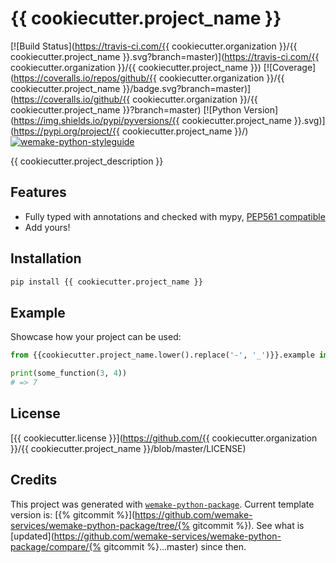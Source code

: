 # {{ cookiecutter.project_name }}

[![Build Status](https://travis-ci.com/{{ cookiecutter.organization }}/{{ cookiecutter.project_name }}.svg?branch=master)](https://travis-ci.com/{{ cookiecutter.organization }}/{{ cookiecutter.project_name }})
[![Coverage](https://coveralls.io/repos/github/{{ cookiecutter.organization }}/{{ cookiecutter.project_name }}/badge.svg?branch=master)](https://coveralls.io/github/{{ cookiecutter.organization }}/{{ cookiecutter.project_name }}?branch=master)
[![Python Version](https://img.shields.io/pypi/pyversions/{{ cookiecutter.project_name }}.svg)](https://pypi.org/project/{{ cookiecutter.project_name }}/)
[![wemake-python-styleguide](https://img.shields.io/badge/style-wemake-000000.svg)](https://github.com/wemake-services/wemake-python-styleguide)

{{ cookiecutter.project_description }}


## Features

- Fully typed with annotations and checked with mypy, [PEP561 compatible](https://www.python.org/dev/peps/pep-0561/)
- Add yours!


## Installation

```bash
pip install {{ cookiecutter.project_name }}
```


## Example

Showcase how your project can be used:

```python
from {{cookiecutter.project_name.lower().replace('-', '_')}}.example import some_function

print(some_function(3, 4))
# => 7
```

## License

[{{ cookiecutter.license }}](https://github.com/{{ cookiecutter.organization }}/{{ cookiecutter.project_name }}/blob/master/LICENSE)


## Credits

This project was generated with [`wemake-python-package`](https://github.com/wemake-services/wemake-python-package). Current template version is: [{% gitcommit %}](https://github.com/wemake-services/wemake-python-package/tree/{% gitcommit %}). See what is [updated](https://github.com/wemake-services/wemake-python-package/compare/{% gitcommit %}...master) since then.
